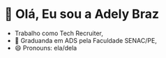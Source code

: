# 👋 Olá, Eu sou a Adely Braz

-   Trabalho como Tech Recruiter,
- 🌱 Graduanda em ADS pela Faculdade SENAC/PE,
- 😄 Pronouns: ela/dela
